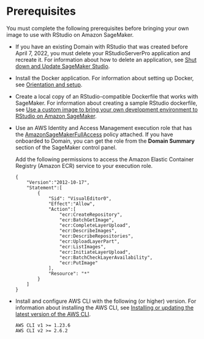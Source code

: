 # Prerequisites<a name="rstudio-byoi-prerequisites"></a>

You must complete the following prerequisites before bringing your own image to use with RStudio on Amazon SageMaker\. 
+ If you have an existing Domain with RStudio that was created before April 7, 2022, you must delete your RStudioServerPro application and recreate it\. For information about how to delete an application, see [Shut down and Update SageMaker Studio](studio-tasks-update-studio.md)\.
+ Install the Docker application\. For information about setting up Docker, see [Orientation and setup](https://docs.docker.com/get-started/)\.
+ Create a local copy of an RStudio\-compatible Dockerfile that works with SageMaker\. For information about creating a sample RStudio dockerfile, see [Use a custom image to bring your own development environment to RStudio on Amazon SageMaker](http://aws.amazon.com/blogs/machine-learning/use-a-custom-image-to-bring-your-own-development-environment-to-rstudio-on-amazon-sagemaker/)\.
+ Use an AWS Identity and Access Management execution role that has the [AmazonSageMakerFullAccess](https://console.aws.amazon.com/iam/home?#/policies/arn:aws:iam::aws:policy/AmazonSageMakerFullAccess) policy attached\. If you have onboarded to Domain, you can get the role from the **Domain Summary** section of the SageMaker control panel\.

  Add the following permissions to access the Amazon Elastic Container Registry \(Amazon ECR\) service to your execution role\.

  ```
  { 
      "Version":"2012-10-17", 
      "Statement":[ 
          {
              "Sid": "VisualEditor0",
              "Effect":"Allow", 
              "Action":[ 
                  "ecr:CreateRepository", 
                  "ecr:BatchGetImage", 
                  "ecr:CompleteLayerUpload", 
                  "ecr:DescribeImages", 
                  "ecr:DescribeRepositories", 
                  "ecr:UploadLayerPart", 
                  "ecr:ListImages", 
                  "ecr:InitiateLayerUpload", 
                  "ecr:BatchCheckLayerAvailability", 
                  "ecr:PutImage" 
              ], 
              "Resource": "*" 
          }
      ]
  }
  ```
+ Install and configure AWS CLI with the following \(or higher\) version\. For information about installing the AWS CLI, see [Installing or updating the latest version of the AWS CLI](https://docs.aws.amazon.com/cli/latest/userguide/getting-started-install.html)\.

  ```
  AWS CLI v1 >= 1.23.6
  AWS CLI v2 >= 2.6.2
  ```